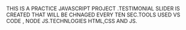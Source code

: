 THIS IS A PRACTICE JAVASCRIPT PROJECT .TESTIMONIAL SLIDER IS CREATED THAT WILL BE CHNAGED EVERY TEN SEC.TOOLS USED VS CODE , NODE JS.TECHNLOGIES HTML,CSS AND JS.
